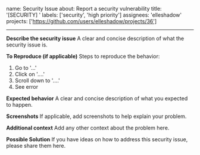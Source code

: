 name: Security Issue
about: Report a security vulnerability
title: '[SECURITY] '
labels: ['security', 'high priority']
assignees: 'elleshadow'
projects: ['https://github.com/users/elleshadow/projects/36']

---

**Describe the security issue**
A clear and concise description of what the security issue is.

**To Reproduce (if applicable)**
Steps to reproduce the behavior:
1. Go to '...'
2. Click on '....'
3. Scroll down to '....'
4. See error

**Expected behavior**
A clear and concise description of what you expected to happen.

**Screenshots**
If applicable, add screenshots to help explain your problem.

**Additional context**
Add any other context about the problem here.

**Possible Solution**
If you have ideas on how to address this security issue, please share them here.